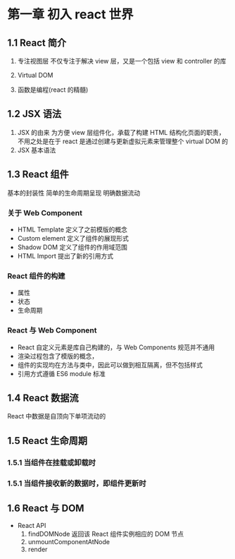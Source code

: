 # 第一章 初入 react 世界

## 1.1 React 简介

1. 专注视图层
   不仅专注于解决 view 层，又是一个包括 view 和 controller 的库
2. Virtual DOM

3. 函数是编程(react 的精髓)

## 1.2 JSX 语法

1. JSX 的由来
   为方便 view 层组件化，承载了构建 HTML 结构化页面的职责，不用之处是在于 react 是通过创建与更新虚拟元素来管理整个 virtual DOM 的
2. JSX 基本语法

## 1.3 React 组件

基本的封装性
简单的生命周期呈现
明确数据流动

### 关于 Web Component

- HTML Template 定义了之前模版的概念
- Custom element 定义了组件的展现形式
- Shadow DOM 定义了组件的作用域范围
- HTML Import 提出了新的引用方式

### React 组件的构建

- 属性
- 状态
- 生命周期

### React 与 Web Component

- React 自定义元素是库自己构建的，与 Web Components 规范并不通用
- 渲染过程包含了模版的概念，
- 组件的实现均在方法与类中，因此可以做到相互隔离，但不包括样式
- 引用方式遵循 ES6 module 标准

## 1.4 React 数据流

React 中数据是自顶向下单项流动的

## 1.5 React 生命周期

### 1.5.1 当组件在挂载或卸载时

### 1.5.1 当组件接收新的数据时，即组件更新时

## 1.6 React 与 DOM

- React API
  1. findDOMNode 返回该 React 组件实例相应的 DOM 节点
  2. unmountComponentAtNode
  3. render
